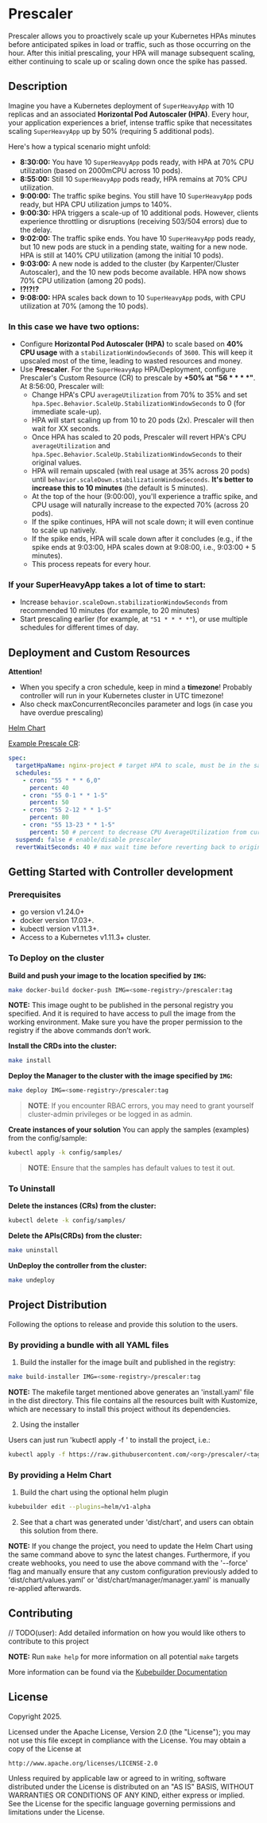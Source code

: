# Prescaler
Prescaler allows you to proactively scale up your Kubernetes HPAs minutes before anticipated spikes in load or traffic, such as those occurring on the hour. After this initial prescaling, your HPA will manage subsequent scaling, either continuing to scale up or scaling down once the spike has passed.

## Description
Imagine you have a Kubernetes deployment of `SuperHeavyApp` with 10 replicas and an associated **Horizontal Pod Autoscaler (HPA)**.
Every hour, your application experiences a brief, intense traffic spike that necessitates scaling `SuperHeavyApp` up by 50% (requiring 5 additional pods).

Here's how a typical scenario might unfold:

- **8:30:00:** You have 10 `SuperHeavyApp` pods ready, with HPA at 70% CPU utilization (based on 2000mCPU across 10 pods).
- **8:55:00:** Still 10 `SuperHeavyApp` pods ready, HPA remains at 70% CPU utilization.
- **9:00:00:** The traffic spike begins. You still have 10 `SuperHeavyApp` pods ready, but HPA CPU utilization jumps to 140%.
- **9:00:30:** HPA triggers a scale-up of 10 additional pods. However, clients experience throttling or disruptions (receiving 503/504 errors) due to the delay.
- **9:02:00:** The traffic spike ends. You have 10 `SuperHeavyApp` pods ready, but 10 new pods are stuck in a pending state, waiting for a new node. HPA is still at 140% CPU utilization (among the initial 10 pods).
- **9:03:00:** A new node is added to the cluster (by Karpenter/Cluster Autoscaler), and the 10 new pods become available. HPA now shows 70% CPU utilization (among 20 pods).
- **!?!?!?**
- **9:08:00:** HPA scales back down to 10 `SuperHeavyApp` pods, with CPU utilization at 70% (among the 10 pods).

### In this case we have two options:
- Configure **Horizontal Pod Autoscaler (HPA)** to scale based on **40% CPU usage** with a `stabilizationWindowSeconds` of `3600`. This will keep it upscaled most of the time, leading to wasted resources and money.
- Use **Prescaler**. For the `SuperHeavyApp` HPA/Deployment, configure Prescaler's Custom Resource (CR) to prescale by **+50% at "56 * * * *"**. At 8:56:00, Prescaler will:
    - Change HPA's CPU `averageUtilization` from 70% to 35% and set `hpa.Spec.Behavior.ScaleUp.StabilizationWindowSeconds` to 0 (for immediate scale-up).
    - HPA will start scaling up from 10 to 20 pods (2x). Prescaler will then wait for XX seconds.
    - Once HPA has scaled to 20 pods, Prescaler will revert HPA's CPU `averageUtilization` and `hpa.Spec.Behavior.ScaleUp.StabilizationWindowSeconds` to their original values.
    - HPA will remain upscaled (with real usage at 35% across 20 pods) until `behavior.scaleDown.stabilizationWindowSeconds`. **It's better to increase this to 10 minutes** (the default is 5 minutes).
    - At the top of the hour (9:00:00), you'll experience a traffic spike, and CPU usage will naturally increase to the expected 70% (across 20 pods).
    - If the spike continues, HPA will not scale down; it will even continue to scale up natively.
    - If the spike ends, HPA will scale down after it concludes (e.g., if the spike ends at 9:03:00, HPA scales down at 9:08:00, i.e., 9:03:00 + 5 minutes).
    - This process repeats for every hour.

### If your SuperHeavyApp takes a lot of time to start:
- Increase `behavior.scaleDown.stabilizationWindowSeconds` from recommended 10 minutes (for example, to 20 minutes)
- Start prescaling earlier (for example, at `"51 * * * *"`), or use multiple schedules for different times of day.

## Deployment and Custom Resources
**Attention!**
- When you specify a cron schedule, keep in mind a **timezone**! Probably controller will run in your Kubernetes cluster in UTC timezone!
- Also check maxConcurrentReconciles parameter and logs (in case you have overdue prescaling)


[Helm Chart](dist/chart)

[Example Prescale CR](config/samples/prescaler_v1_prescale.yaml):
```yaml
spec:
  targetHpaName: nginx-project # target HPA to scale, must be in the same namespace as Prescale CR
  schedules:
    - cron: "55 * * * 6,0"
      percent: 40
    - cron: "55 0-1 * * 1-5"
      percent: 50
    - cron: "55 2-12 * * 1-5"
      percent: 80
    - cron: "55 13-23 * * 1-5"
      percent: 50 # percent to decrease CPU AverageUtilization from current/original CPU AverageUtilization
  suspend: false # enable/disable prescaler
  revertWaitSeconds: 40 # max wait time before reverting back to original values. It is important, because we must provide Kubernetes time to detect and react on HPA changes (to trigger scaleup desiredReplicas)
```

## Getting Started with Controller development

### Prerequisites
- go version v1.24.0+
- docker version 17.03+.
- kubectl version v1.11.3+.
- Access to a Kubernetes v1.11.3+ cluster.

### To Deploy on the cluster
**Build and push your image to the location specified by `IMG`:**

```sh
make docker-build docker-push IMG=<some-registry>/prescaler:tag
```

**NOTE:** This image ought to be published in the personal registry you specified.
And it is required to have access to pull the image from the working environment.
Make sure you have the proper permission to the registry if the above commands don’t work.

**Install the CRDs into the cluster:**

```sh
make install
```

**Deploy the Manager to the cluster with the image specified by `IMG`:**

```sh
make deploy IMG=<some-registry>/prescaler:tag
```

> **NOTE**: If you encounter RBAC errors, you may need to grant yourself cluster-admin
privileges or be logged in as admin.

**Create instances of your solution**
You can apply the samples (examples) from the config/sample:

```sh
kubectl apply -k config/samples/
```

>**NOTE**: Ensure that the samples has default values to test it out.

### To Uninstall
**Delete the instances (CRs) from the cluster:**

```sh
kubectl delete -k config/samples/
```

**Delete the APIs(CRDs) from the cluster:**

```sh
make uninstall
```

**UnDeploy the controller from the cluster:**

```sh
make undeploy
```

## Project Distribution

Following the options to release and provide this solution to the users.

### By providing a bundle with all YAML files

1. Build the installer for the image built and published in the registry:

```sh
make build-installer IMG=<some-registry>/prescaler:tag
```

**NOTE:** The makefile target mentioned above generates an 'install.yaml'
file in the dist directory. This file contains all the resources built
with Kustomize, which are necessary to install this project without its
dependencies.

2. Using the installer

Users can just run 'kubectl apply -f <URL for YAML BUNDLE>' to install
the project, i.e.:

```sh
kubectl apply -f https://raw.githubusercontent.com/<org>/prescaler/<tag or branch>/dist/install.yaml
```

### By providing a Helm Chart

1. Build the chart using the optional helm plugin

```sh
kubebuilder edit --plugins=helm/v1-alpha
```

2. See that a chart was generated under 'dist/chart', and users
can obtain this solution from there.

**NOTE:** If you change the project, you need to update the Helm Chart
using the same command above to sync the latest changes. Furthermore,
if you create webhooks, you need to use the above command with
the '--force' flag and manually ensure that any custom configuration
previously added to 'dist/chart/values.yaml' or 'dist/chart/manager/manager.yaml'
is manually re-applied afterwards.

## Contributing
// TODO(user): Add detailed information on how you would like others to contribute to this project

**NOTE:** Run `make help` for more information on all potential `make` targets

More information can be found via the [Kubebuilder Documentation](https://book.kubebuilder.io/introduction.html)

## License

Copyright 2025.

Licensed under the Apache License, Version 2.0 (the "License");
you may not use this file except in compliance with the License.
You may obtain a copy of the License at

    http://www.apache.org/licenses/LICENSE-2.0

Unless required by applicable law or agreed to in writing, software
distributed under the License is distributed on an "AS IS" BASIS,
WITHOUT WARRANTIES OR CONDITIONS OF ANY KIND, either express or implied.
See the License for the specific language governing permissions and
limitations under the License.

